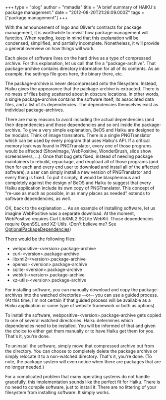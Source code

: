 +++
type = "blog"
author = "mmadia"
title = "A brief summary of HAIKU's package management."
date = "2012-08-20T21:26:09.000Z"
tags = ["package management"]
+++

With the announcement of Ingo and Oliver's contracts for package management, it is worthwhile to revisit how package management will function. When reading, keep in mind that this explanation will be condensed, simplified, and partially incomplete. Nonetheless, it will provide a general overview on how things will work.

<!--more-->

Each piece of software lives on the hard drive as a type of compressed archive. For this explanation, let us call that file a "package-archive". That package-archive contains directory information for all of its contents. As an example, the settings file goes here, the binary there, etc.


The package-archive is never decompressed onto the filesystem. Instead, Haiku gives the appearance that the package-archive is extracted. There is no mess of files being scattered about in obscure locations. In other words, a single package-archive contains the software itself, its associated data files, and a list of its dependencies. The dependencies themselves exist as individual package-archives.


There are many reasons to avoid including the actual dependencies (and their dependencies and those dependencies and so on) inside the package-archive. To give a very simple explanation, BeOS and Haiku are designed to be modular. Think of image translators. There is a single PNGTranslator which can be used by every program that uses Haiku's API. If a critical memory leak was found in PNGTranslator, every one of those programs would be affected (ShowImage, WebPositive, WonderBrush, slide show screensavers, ...). Once that bug gets fixed, instead of needing package maintainers to rebuild, repackage, and reupload all of those programs (and then for each and every end user to download and install all of the affected software), a user can simply install a new version of PNGTranslator and every thing is fixed. To put it simply, it would be blasphemous and completely against the design of BeOS and Haiku to suggest that every Haiku application include its own copy of PNGTranslator. This concept of "re-use as much as possible, in as many places as needed" extends to software dependencies, as well.


OK, back to the explanation ... As an example of installing software, let us imagine WebPositive was a separate download. At the moment, WebPositive requires Curl LibXML2 SQLite WebKit. Those dependencies require OpenSSL and XZ-Utils. (Don't believe me? See <a href="https://cgit.haiku-os.org/haiku/tree/build/jam/OptionalPackageDependencies#n39">OptionalPackageDependencies</a>)


There would be the following files:
 * webpositive-&lt;version&gt;.package-archive
 * curl-&lt;version&gt;.package-archive
 * libxml2-&lt;version&gt;.package-archive
 * openssl-&lt;version&gt;.package-archive
 * sqlite-&lt;version&gt;.package-archive
 * webkit-&lt;version&gt;.package-archive
 * xz-utils-&lt;version&gt;.package-archive


For installing software, you can manually download and copy the package-archives into the watched directories --or-- you can use a guided process. (At this time, I'm not certain if that guided process will be available as a Haiku application or some type of website framework or both as options).


To install the software, webpositive-&lt;version&gt;.package-archive gets copied to one of several watched directories. Haiku determines which dependencies need to be installed. You will be informed of that and given the choice to either get them manually or to have Haiku get them for you. That's it, you're done.


To uninstall the software, simply move that compressed archive out from the directory. You can choose to completely delete the package archive or simply relocate it to a non-watched directory. That's it, you're done. (To note, the package system will even notice when there are packages that are no longer needed.)


For a complicated problem that many operating systems do not handle gracefully, this implementation sounds like the perfect fit for Haiku. There is no need to compile software, just to install it. There are no littering of your filesystem from installing software. It simply works.